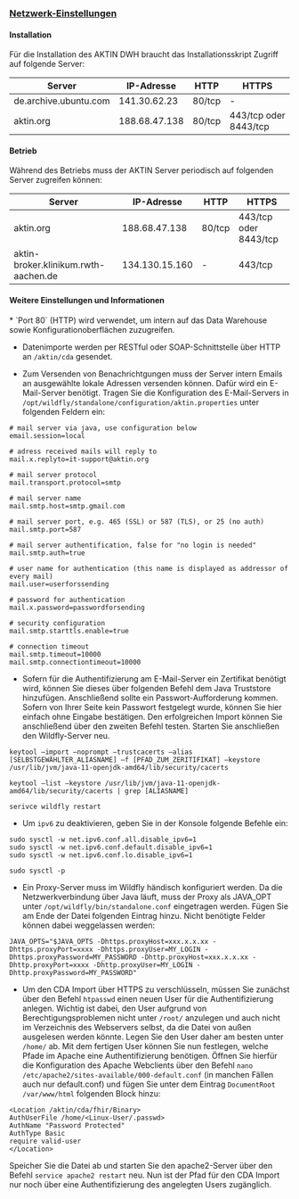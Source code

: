 <h3><u>Netzwerk-Einstellungen</u></h3>

<h4>Installation</h4>
Für die Installation des AKTIN DWH braucht das Installationsskript Zugriff auf folgende Server:

<table>
<thead>
<tr>
    <th>Server</th>
    <th>IP-Adresse</th>
    <th>HTTP</th>
    <th>HTTPS</th>
</tr>
</thead>
<tbody>
<tr>
    <td>de.archive.ubuntu.com</td>
    <td>141.30.62.23</td>
    <td>80/tcp</td>
    <td>-</td>
</tr>
<tr>
    <td>aktin.org</td>
    <td>188.68.47.138</td>
    <td>80/tcp</td>
    <td>443/tcp oder 8443/tcp</td>
</tr>
</tbody>
</table>


<h4>Betrieb</h4>
Während des Betriebs muss der AKTIN Server periodisch auf folgenden Server zugreifen können:

<table>
<thead>
<tr>
    <th>Server</th>
    <th>IP-Adresse</th>
    <th>HTTP</th>
    <th>HTTPS</th>
</tr>
</thead>
<tbody>
<tr>
    <td>aktin.org</td>
    <td>188.68.47.138</td>
    <td>80/tcp</td>
    <td>443/tcp oder 8443/tcp</td>
</tr>
<tr>
    <td>aktin-broker.klinikum.rwth-aachen.de</td>
    <td>134.130.15.160</td>
    <td>-</td>
    <td>443/tcp</td>
</tr>
</tbody>
</table>

<h4>Weitere Einstellungen und Informationen</h4>
* `Port 80` (HTTP) wird verwendet, um intern auf das Data Warehouse sowie Konfigurationoberflächen zuzugreifen.

* Datenimporte werden per RESTful oder SOAP-Schnittstelle über HTTP an `/aktin/cda` gesendet.

* Zum Versenden von Benachrichtgungen muss der Server intern Emails an ausgewählte lokale Adressen versenden können. Dafür wird ein E-Mail-Server benötigt. Tragen Sie die Konfiguration des E-Mail-Servers in `/opt/wildfly/standalone/configuration/aktin.properties` unter folgenden Feldern ein:

````
# mail server via java, use configuration below
email.session=local

# adress received mails will reply to
mail.x.replyto=it-support@aktin.org

# mail server protocol
mail.transport.protocol=smtp

# mail server name
mail.smtp.host=smtp.gmail.com

# mail server port, e.g. 465 (SSL) or 587 (TLS), or 25 (no auth)
mail.smtp.port=587

# mail server authentification, false for "no login is needed"
mail.smtp.auth=true

# user name for authentication (this name is displayed as addressor of every mail)
mail.user=userforssending

# password for authentication
mail.x.password=passwordforsending

# security configuration
mail.smtp.starttls.enable=true

# connection timeout
mail.smtp.timeout=10000
mail.smtp.connectiontimeout=10000
````

* Sofern für die Authentifizierung am E-Mail-Server ein Zertifikat benötigt wird, können Sie dieses über folgenden Befehl dem Java Truststore hinzufügen. Anschließend sollte ein Passwort-Aufforderung kommen. Sofern von Ihrer Seite kein Passwort festgelegt wurde, können Sie hier einfach ohne Eingabe bestätigen. Den erfolgreichen Import können Sie anschließend über den zweiten Befehl testen. Starten Sie anschließen den Wildfly-Server neu.

````
keytool –import –noprompt –trustcacerts –alias [SELBSTGEWÄHLTER_ALIASNAME] –f [PFAD_ZUM_ZERITIFIKAT] –keystore /usr/lib/jvm/java-11-openjdk-amd64/lib/security/cacerts

keytool –list –keystore /usr/lib/jvm/java-11-openjdk-amd64/lib/security/cacerts | grep [ALIASNAME]

serivce wildfly restart
````

* Um `ipv6` zu deaktivieren, geben Sie in der Konsole folgende Befehle ein:

````
sudo sysctl -w net.ipv6.conf.all.disable_ipv6=1
sudo sysctl -w net.ipv6.conf.default.disable_ipv6=1
sudo sysctl -w net.ipv6.conf.lo.disable_ipv6=1

sudo sysctl -p
````

* Ein Proxy-Server muss im Wildfly händisch konfiguriert werden. Da die Netzwerkverbindung über Java läuft, muss der Proxy als JAVA_OPT unter `/opt/wildfly/bin/standalone.conf` eingetragen werden. Fügen Sie am Ende der Datei folgenden Eintrag hinzu. Nicht benötigte Felder können dabei weggelassen werden:

````
JAVA_OPTS="$JAVA_OPTS -Dhttps.proxyHost=xxx.x.x.xx -Dhttps.proxyPort=xxxx -Dhttps.proxyUser=MY_LOGIN -Dhttps.proxyPassword=MY_PASSWORD -Dhttp.proxyHost=xxx.x.x.xx -Dhttp.proxyPort=xxxx -Dhttp.proxyUser=MY_LOGIN -Dhttp.proxyPassword=MY_PASSWORD"
````

* Um den CDA Import über HTTPS zu verschlüsseln, müssen Sie zunächst über den Befehl `htpasswd` einen neuen User für die Authentifizierung anlegen. Wichtig ist dabei, den User aufgrund von Berechtigungsproblemen nicht unter `/root/` anzulegen und auch nicht im Verzeichnis des Webservers selbst, da die Datei von außen ausgelesen werden könnte. Legen Sie den User daher am besten unter `/home/` ab.  Mit dem fertigen User können Sie nun festlegen, welche Pfade im Apache eine Authentifizierung benötigen. Öffnen Sie hierfür die Konfiguration des Apache Webclients über den Befehl `nano /etc/apache2/sites-available/000-default.conf` (in manchen Fällen auch nur default.conf) und fügen Sie unter dem Eintrag `DocumentRoot /var/www/html` folgenden Block hinzu:

````
<Location /aktin/cda/fhir/Binary>
AuthUserFile /home/<Linux-User/.passwd>
AuthName "Password Protected"
AuthType Basic
require valid-user
</Location>
````

Speicher Sie die Datei ab und starten Sie den apache2-Server über den Befehl `service apache2 restart` neu. Nun ist der Pfad für den CDA Import nur noch über eine Authentifizierung des angelegten Users zugänglich.
